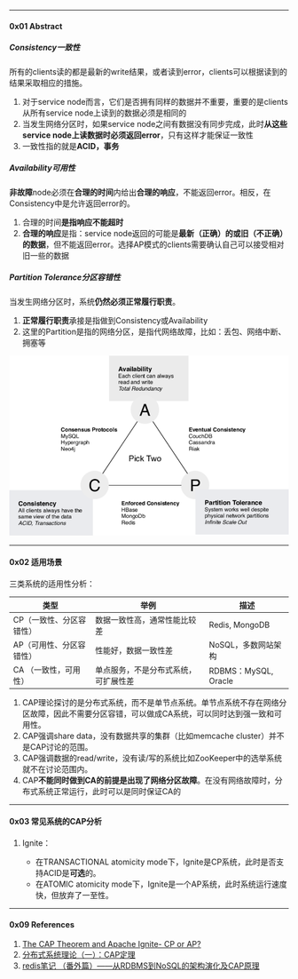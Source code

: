 

----

#### 0x01 Abstract



##### Consistency一致性

所有的clients读的都是最新的write结果，或者读到error，clients可以根据读到的结果采取相应的措施。

1. 对于service node而言，它们是否拥有同样的数据并不重要，重要的是clients从所有service node上读到的数据必须是相同的
2. 当发生网络分区时，如果service node之间有数据没有同步完成，此时**从这些service node上读数据时必须返回error**，只有这样才能保证一致性
3. 一致性指的就是**ACID，事务**



##### Availability可用性

**非故障**node必须在**合理的时间**内给出**合理的响应**，不能返回error。相反，在Consistency中是允许返回error的。

1. 合理的时间**是指响应不能超时**
2. **合理的响应**是指：service node返回的可能是**最新（正确）的或旧（不正确）的数据**，但不能返回error。选择AP模式的clients需要确认自己可以接受相对旧一些的数据



##### Partition Tolerance分区容错性

当发生网络分区时，系统**仍然必须正常履行职责**。

1. **正常履行职责**承接是指做到Consistency或Availability
2. 这里的Partition是指的网络分区，是指代网络故障，比如：丢包、网络中断、拥塞等



<img src="https://raw.githubusercontent.com/lixianmin/writer/master/db/images/cap-theorem.png?raw=true"  style="zoom:70%" />



---

#### 0x02 适用场景



三类系统的适用性分析：

| 类型                     | 举例                                 | 描述                 |
| ------------------------ | ------------------------------------ | -------------------- |
| CP（一致性、分区容错性） | 数据一致性高，通常性能比较差         | Redis, MongoDB       |
| AP（可用性、分区容错性） | 性能好，数据一致性差                 | NoSQL，多数网站架构  |
| CA （一致性，可用性）    | 单点服务，不是分布式系统，可扩展性差 | RDBMS：MySQL, Oracle |



1. CAP理论探讨的是分布式系统，而不是单节点系统。单节点系统不存在网络分区故障，因此不需要分区容错，可以做成CA系统，可以同时达到强一致和可用性。
2. CAP强调share data，没有数据共享的集群（比如memcache cluster）并不是CAP讨论的范围。
3. CAP强调数据的read/write，没有读/写的系统比如ZooKeeper中的选举系统就不在讨论范围内。
4. CAP**不能同时做到CA的前提是出现了网络分区故障**。在没有网络故障时，分布式系统正常运行，此时可以是同时保证CA的



---
#### 0x03 常见系统的CAP分析



1. Ignite：

   - 在TRANSACTIONAL atomicity mode下，Ignite是CP系统，此时是否支持ACID是**可选**的。
   - 在ATOMIC atomicity mode下，Ignite是一个AP系统，此时系统运行速度快，但放弃了一至性。


-----

#### 0x09 References

1. [The CAP Theorem and Apache Ignite-  CP or AP?](https://www.gridgain.com/resources/blog/cap-theorem-and-apache-ignite-cp-or-ap)
2. [分布式系统理论（一）：CAP定理](https://my.oschina.net/lhztt/blog/915533)
3. [redis笔记 （番外篇）——从RDBMS到NoSQL的架构演化及CAP原理](https://my.oschina.net/happyBKs/blog/1557597)